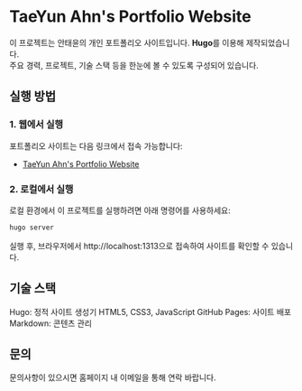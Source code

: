 # TaeYun Ahn's Portfolio Website

이 프로젝트는 안태윤의 개인 포트폴리오 사이트입니다. **Hugo**를 이용해 제작되었습니다.  
주요 경력, 프로젝트, 기술 스택 등을 한눈에 볼 수 있도록 구성되어 있습니다.

## 실행 방법

### 1. 웹에서 실행
포트폴리오 사이트는 다음 링크에서 접속 가능합니다:
- [TaeYun Ahn's Portfolio Website](https://taeyunahn.github.io)

### 2. 로컬에서 실행
로컬 환경에서 이 프로젝트를 실행하려면 아래 명령어를 사용하세요:
```bash
hugo server
```
실행 후, 브라우저에서 http://localhost:1313으로 접속하여 사이트를 확인할 수 있습니다.

## 기술 스택
Hugo: 정적 사이트 생성기
HTML5, CSS3, JavaScript
GitHub Pages: 사이트 배포
Markdown: 콘텐츠 관리

## 문의

문의사항이 있으시면 홈페이지 내 이메일을 통해 연락 바랍니다.

